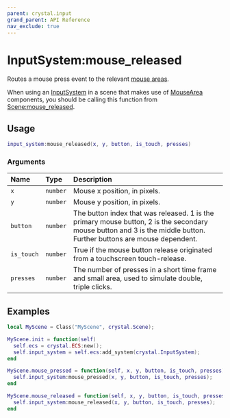 ```yaml
---
parent: crystal.input
grand_parent: API Reference
nav_exclude: true
---
```


# InputSystem:mouse_released

Routes a mouse press event to the relevant [mouse areas](mouse_area).

When using an [InputSystem](input_system) in a scene that makes use of [MouseArea](mouse_area) components, you should be calling this function from [Scene:mouse_released](/crystal/api/scene/scene_mouse_released).

## Usage

```lua
input_system:mouse_released(x, y, button, is_touch, presses)
```

### Arguments

| Name       | Type     | Description                                                                                                                                                         |
| :--------- | :------- | :------------------------------------------------------------------------------------------------------------------------------------------------------------------ |
| `x`        | `number` | Mouse x position, in pixels.                                                                                                                                        |
| `y`        | `number` | Mouse y position, in pixels.                                                                                                                                        |
| `button`   | `number` | The button index that was released. 1 is the primary mouse button, 2 is the secondary mouse button and 3 is the middle button. Further buttons are mouse dependent. |
| `is_touch` | `number` | True if the mouse button release originated from a touchscreen touch-release.                                                                                       |
| `presses`  | `number` | The number of presses in a short time frame and small area, used to simulate double, triple clicks.                                                                 |

## Examples

```lua
local MyScene = Class("MyScene", crystal.Scene);

MyScene.init = function(self)
  self.ecs = crystal.ECS:new();
  self.input_system = self.ecs:add_system(crystal.InputSystem);
end

MyScene.mouse_pressed = function(self, x, y, button, is_touch, presses)
  self.input_system:mouse_pressed(x, y, button, is_touch, presses);
end

MyScene.mouse_released = function(self, x, y, button, is_touch, presses)
  self.input_system:mouse_released(x, y, button, is_touch, presses);
end
```
